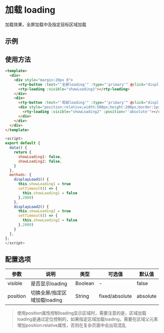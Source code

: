 # 加载 loading
加载效果，全屏加载中及指定目标区域加载

## 示例
<example-loading></example-loading>

## 使用方法
``` html
<template>
  <div>
    <div style="margin:20px 0">
      <rty-button :text="'全屏loading'" :type="'primary'" @click="displayLoad1"></rty-button>
      <rty-loading :visible="showLoading1"></rty-loading>
    </div>
    <div>
      <rty-button :text="'局部loading'" :type="'primary'" @click="displayLoad2"></rty-button>
      <div style="position:relative;width:500px;height:200px;border:1px solid #333;">
        <rty-loading :visible="showLoading2" :position="'absolute'"></rty-loading>
      </div>
    </div>
  </div>
</template>
```
``` js
<script>
export default {
  data() {
    return {
      showLoading1: false,
      showLoading2: false,
    }
  },
  methods: {
    displayLoad1() {
      this.showLoading1 = true
      setTimeout(() => {
        this.showLoading1 = false
      },2000)
    },
    displayLoad2() {
      this.showLoading2 = true
      setTimeout(() => {
        this.showLoading2 = false
      },2000)
    }
  },
};
</script>
```

## 配置选项
| 参数 | 说明 | 类型 | 可选值 | 默认值 |
|-|-|-|-|-|
| visible | 是否显示loading | Boolean | - | false |
| position | 切换全屏/指定区域加载loading | String | fixed/absolute | absolute |
> 使用position属性控制loading显示区域时，需要注意的是，区域加载loading是通过定位控制的，如果指定区域加载loading，需要在区域父元素增加position:relative属性，否则在复杂页面中会出现混乱